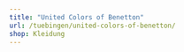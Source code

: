```yaml
---
title: "United Colors of Benetton"
url: /tuebingen/united-colors-of-benetton/
shop: Kleidung
---
```

